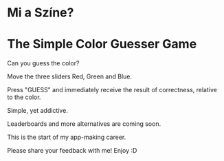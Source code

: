 # Mi a Színe? 
# The Simple Color Guesser Game

Can you guess the color?

Move the three sliders Red, Green and Blue. 

Press "GUESS" and immediately receive the result of correctness, relative to the color. 

Simple, yet addictive. 

Leaderboards and more alternatives are coming soon.

This is the start of my app-making career. 

Please share your feedback with me! Enjoy :D

